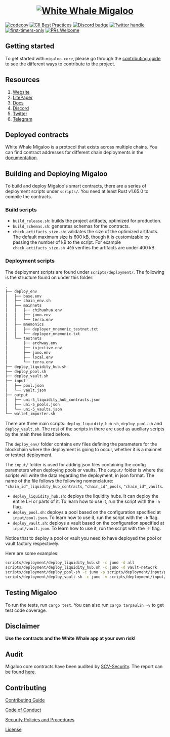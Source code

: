 <a href="https://whitewhale.money/">
  <h1 align="center">
    <picture>
      <img alt="White Whale Migaloo" src="https://miro.medium.com/max/1400/1*29OYRJqqddosWtWo-c3TYQ.png">
    </picture>
  </h1>
</a>

[![codecov](https://codecov.io/github/White-Whale-Defi-Platform/migaloo-core/branch/main/graph/badge.svg?token=Y8S6P1KBS2)](https://codecov.io/github/White-Whale-Defi-Platform/migaloo-core)
[![CII Best Practices](https://bestpractices.coreinfrastructure.org/projects/6401/badge)](https://bestpractices.coreinfrastructure.org/projects/6401)
[![Discord badge][]][Discord invite]
[![Twitter handle][]][Twitter badge]
[![first-timers-only](https://img.shields.io/badge/first--timers--only-friendly-blue.svg?style=flat-square)](https://www.firsttimersonly.com/)
[![PRs Welcome](https://img.shields.io/badge/PRs-welcome-brightgreen.svg?style=flat-square)](https://makeapullrequest.com)


[Discord invite]: https://discord.com/invite/tSxyyCWgYX
[Discord badge]: https://img.shields.io/discord/908044702794801233
[Twitter handle]: https://img.shields.io/twitter/follow/WhiteWhaleDefi.svg?style=social&label=Follow
[Twitter badge]: https://twitter.com/intent/follow?screen_name=WhiteWhaleDefi

## Getting started

To get started with `migaloo-core`, please go through the [contributing guide](./CONTRIBUTING.md) to see the 
different ways to contribute to the project.

## Resources

1. [Website](https://whitewhale.money/)
2. [LitePaper](https://whitewhale.money/LitepaperV2.pdf)
3. [Docs](https://ww0-1.gitbook.io/migaloo-docs/)
4. [Discord](https://discord.com/invite/tSxyyCWgYX)
5. [Twitter](https://twitter.com/WhiteWhaleDefi)
6. [Telegram](https://t.me/whitewhaleofficial)

## Deployed contracts

White Whale Migaloo is a protocol that exists across multiple chains. You can find contract addresses for different chain deployments 
in the [documentation](https://ww0-1.gitbook.io/migaloo-docs/smart-contracts/deployments).

## Building and Deploying Migaloo

To build and deploy Migaloo's smart contracts, there are a series of deployment scripts under `scripts/`. You need at 
least Rust v1.65.0 to compile the contracts. 

### Build scripts

- `build_release.sh`: builds the project artifacts, optimized for production.
- `build_schemas.sh`: generates schemas for the contracts.
- `check_artifacts_size.sh`: validates the size of the optimized artifacts. The default maximum size is 600 kB, though 
it is customizable by passing the number of kB to the script. For example `check_artifacts_size.sh 400` verifies the 
artifacts are under 400 kB.

### Deployment scripts

The deployment scripts are found under `scripts/deployment/`. The following is the structure found on under this folder:

```bash
.
├── deploy_env
│   ├── base.env
│   ├── chain_env.sh
│   ├── mainnets
│   │   ├── chihuahua.env
│   │   ├── juno.env
│   │   └── terra.env
│   ├── mnemonics
│   │   ├── deployer_mnemonic_testnet.txt
│   │   └── deployer_mnemonic.txt
│   └── testnets
│       ├── archway.env
│       ├── injective.env
│       ├── juno.env
│       ├── local.env
│       └── terra.env
├── deploy_liquidity_hub.sh
├── deploy_pool.sh
├── deploy_vault.sh
├── input
│   ├── pool.json
│   └── vault.json
├── output
│   ├── uni-5_liquidity_hub_contracts.json
│   ├── uni-5_pools.json
│   └── uni-5_vaults.json
└── wallet_importer.sh
```

There are three main scripts: `deploy_liquidity_hub.sh`, `deploy_pool.sh` and `deploy_vault.sh`. The rest of the scripts 
in there are used as auxiliary scripts by the main three listed before.

The `deploy_env/` folder contains env files defining the parameters for the blockchain where the deployment is going to occur, 
whether it is a mainnet or testnet deployment.  

The `input/` folder is used for adding json files containing the config parameters when deploying pools or vaults.
The `output/` folder is where the scripts will write the data regarding the deployment, in json format. The name of the file
follows the following nomenclature: `"chain_id"_liquidity_hub_contracts`, `"chain_id"_pools`, `"chain_id"_vaults`.

- `deploy_liquidity_hub.sh`: deploys the liquidity hubs. It can deploy the entire LH or parts of it. To learn how to use it, 
run the script with the `-h` flag.
- `deploy_pool.sh`: deploys a pool based on the configuration specified at `input/pool.json`. To learn how to use it, 
run the script with the `-h` flag.
- `deploy_vault.sh`: deploys a vault based on the configuration specified at `input/vault.json`. To learn how to use it, 
run the script with the `-h` flag.

Notice that to deploy a pool or vault you need to have deployed the pool or vault factory respectively.

Here are some examples:

```bash
scripts/deployment/deploy_liquidity_hub.sh -c juno -d all
scripts/deployment/deploy_liquidity_hub.sh -c juno -d vault-network
scripts/deployment/deploy_pool-sh -c juno -p scripts/deployment/input/pool.json
scripts/deployment/deploy_vault-sh -c juno -v scripts/deployment/input/vault.json
```

## Testing Migaloo

To run the tests, run `cargo test`. You can also run `cargo tarpaulin -v` to get test code coverage.

## Disclaimer

**Use the contracts and the White Whale app at your own risk!**

## Audit

Migaloo core contracts have been audited by [SCV-Security](https://www.scv.services/). The report can be found [here](https://github.com/SCV-Security/PublicReports/blob/main/CW/WhiteWhale/White%20Whale%20-%20Migaloo%20Audit%20Report%20v1.0.pdf).

## Contributing

[Contributing Guide](./docs/CONTRIBUTING.md)

[Code of Conduct](./docs/CODE_OF_CONDUCT.md)

[Security Policies and Procedures](./docs/SECURITY.md)

[License](./LICENSE)
